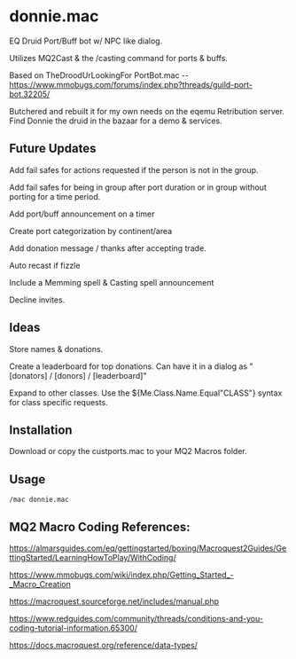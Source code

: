 # donnie.mac
EQ Druid Port/Buff bot w/ NPC like dialog. 

Utilizes MQ2Cast &amp; the /casting command for ports &amp; buffs.

Based on TheDroodUrLookingFor PortBot.mac -- https://www.mmobugs.com/forums/index.php?threads/guild-port-bot.32205/

Butchered and rebuilt it for my own needs on the eqemu Retribution server. Find Donnie the druid in the bazaar for a demo & services.



## Future Updates

Add fail safes for actions requested if the person is not in the group.

Add fail safes for being in group after port duration or in group without porting for a time period.

Add port/buff announcement on a timer

Create port categorization by continent/area

Add donation message / thanks after accepting trade.

Auto recast if fizzle

Include a Memming spell & Casting spell announcement

Decline invites.

## Ideas

Store names & donations.

Create a leaderboard for top donations. Can have it in a dialog as "[donators] / [donors] / [leaderboard]"

Expand to other classes. Use the ${Me.Class.Name.Equal"CLASS"} syntax for class specific requests.

## Installation

Download or copy the custports.mac to your MQ2 Macros folder.

## Usage

```
/mac donnie.mac
```

## MQ2 Macro Coding References:

https://almarsguides.com/eq/gettingstarted/boxing/Macroquest2Guides/GettingStarted/LearningHowToPlay/WithCoding/

https://www.mmobugs.com/wiki/index.php/Getting_Started_-_Macro_Creation

https://macroquest.sourceforge.net/includes/manual.php

https://www.redguides.com/community/threads/conditions-and-you-coding-tutorial-information.65300/

https://docs.macroquest.org/reference/data-types/
